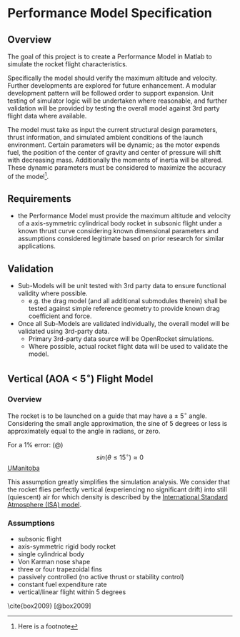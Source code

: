 # Performance Model Specification

## Overview 
The goal of this project is to create a Performance Model in Matlab to simulate the rocket flight characteristics.

Specifically the model should verify the maximum altitude and velocity. Further developments are explored for future enhancement. A modular development pattern will be followed order to support expansion. Unit testing of simulator logic will be undertaken where reasonable, and further validation will be provided by testing the overall model against 3rd party flight data where available.

The model must take as input the current structural design parameters, thrust information, and simulated ambient conditions of the launch environment. Certain parameters will be dynamic; as the motor expends fuel, the position of the center of gravity and center of pressure will shift with decreasing mass. Additionally the moments of inertia will be altered. These dynamic parameters must be considered to maximize the accuracy of the model[^fn].

[^fn]: Here is a footnote

## Requirements

- the Performance Model must provide the maximum altitude and velocity of a axis-symmetric cylindrical body rocket in subsonic flight under a known thrust curve considering known dimensional parameters and assumptions considered legitimate based on prior research for similar applications.

## Validation

- Sub-Models will be unit tested with 3rd party data to ensure functional validity where possible.
    - e.g. the drag model (and all additional submodules therein) shall be tested against simple reference geometry to provide known drag coefficient and force.
- Once all Sub-Models are validated individually, the overall model will be validated using 3rd-party data.
    - Primary 3rd-party data source will be OpenRocket simulations.
    - Where possible, actual rocket flight data will be used to validate the model.

## Vertical (AOA < 5$^\circ$) Flight Model

### Overview

The rocket is to be launched on a guide that may have a $\pm$ 5$^\circ$ angle. Considering the small angle approximation, the sine of 5 degrees or less is approximately equal to the angle in radians, or zero.

For a 1% error:
(@) $$ sin ( \theta \le 15^\circ ) \approx 0 $$ 
[UManitoba](http://www.physics.umanitoba.ca/undergraduate/phys2260/Lectures/Intro%20Optics%20-%20PPT%20v1part%2004.pdf)

This assumption greatly simplifies the simulation analysis. We consider that the rocket flies perfectly vertical (experiencing no significant drift) into still (quiescent) air for which density is described by the [International Standard Atmosphere (ISA) model](https://en.wikipedia.org/wiki/International_Standard_Atmosphere). 

### Assumptions

- subsonic flight
- axis-symmetric rigid body rocket
- single cylindrical body 
- Von Karman nose shape
- three or four trapezoidal fins 
- passively controlled (no active thrust or stability control)
- constant fuel expenditure rate
- vertical/linear flight within 5 degrees

\cite{box2009}
[@box2009] 
